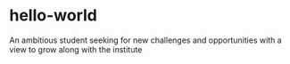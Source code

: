 # hello-world
An ambitious student seeking for new challenges and opportunities with a view to grow along with the institute
